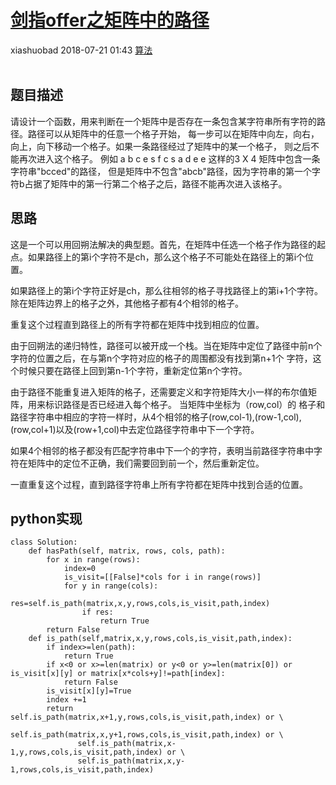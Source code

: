 <div class="blog-article">
    <h1><a href="p.html?p=未分类/剑指offer之矩阵中的路径" class="title">剑指offer之矩阵中的路径</a></h1>
    <span class="author">xiashuobad</span>
    <span class="time">2018-07-21 01:43</span>
    <span><a href="tags.html?t=算法" class="tag">算法</a></span>
    </div>
<br/>

## 题目描述 ##
请设计一个函数，用来判断在一个矩阵中是否存在一条包含某字符串所有字符的路径。路径可以从矩阵中的任意一个格子开始，
每一步可以在矩阵中向左，向右，向上，向下移动一个格子。如果一条路径经过了矩阵中的某一个格子，
则之后不能再次进入这个格子。 例如 a b c e s f c s a d e e 这样的3 X 4 矩阵中包含一条字符串"bcced"的路径，
但是矩阵中不包含"abcb"路径，因为字符串的第一个字符b占据了矩阵中的第一行第二个格子之后，路径不能再次进入该格子。
## 思路 ##
这是一个可以用回朔法解决的典型题。首先，在矩阵中任选一个格子作为路径的起点。如果路径上的第i个字符不是ch，那么这个格子不可能处在路径上的第i个位置。

如果路径上的第i个字符正好是ch，那么往相邻的格子寻找路径上的第i+1个字符。除在矩阵边界上的格子之外，其他格子都有4个相邻的格子。

重复这个过程直到路径上的所有字符都在矩阵中找到相应的位置。

由于回朔法的递归特性，路径可以被开成一个栈。当在矩阵中定位了路径中前n个字符的位置之后，在与第n个字符对应的格子的周围都没有找到第n+1个
字符，这个时候只要在路径上回到第n-1个字符，重新定位第n个字符。

由于路径不能重复进入矩阵的格子，还需要定义和字符矩阵大小一样的布尔值矩阵，用来标识路径是否已经进入每个格子。 当矩阵中坐标为（row,col）的
格子和路径字符串中相应的字符一样时，从4个相邻的格子(row,col-1),(row-1,col),(row,col+1)以及(row+1,col)中去定位路径字符串中下一个字符。

如果4个相邻的格子都没有匹配字符串中下一个的字符，表明当前路径字符串中字符在矩阵中的定位不正确，我们需要回到前一个，然后重新定位。

一直重复这个过程，直到路径字符串上所有字符都在矩阵中找到合适的位置。

## python实现 ##
	class Solution:
	    def hasPath(self, matrix, rows, cols, path):
	        for x in range(rows):
	            index=0
	            is_visit=[[False]*cols for i in range(rows)]
	            for y in range(cols):
	                res=self.is_path(matrix,x,y,rows,cols,is_visit,path,index)
	                if res:
	                    return True
	        return False
	    def is_path(self,matrix,x,y,rows,cols,is_visit,path,index):
	        if index>=len(path):
	            return True
	        if x<0 or x>=len(matrix) or y<0 or y>=len(matrix[0]) or is_visit[x][y] or matrix[x*cols+y]!=path[index]:
	            return False
	        is_visit[x][y]=True
	        index +=1
	        return self.is_path(matrix,x+1,y,rows,cols,is_visit,path,index) or \
	               self.is_path(matrix,x,y+1,rows,cols,is_visit,path,index) or \
	               self.is_path(matrix,x-1,y,rows,cols,is_visit,path,index) or \
	               self.is_path(matrix,x,y-1,rows,cols,is_visit,path,index)